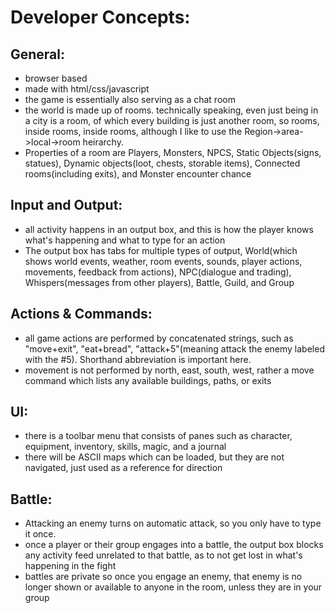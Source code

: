 # Developer Concepts:
## General:
- browser based
- made with html/css/javascript
- the game is essentially also serving as a chat room
- the world is made up of rooms. technically speaking, even just being in a city is a room, of which every building is just another room, so rooms, inside rooms, inside rooms, although I like to use the Region->area->local->room heirarchy.
- Properties of a room are Players, Monsters, NPCS, Static Objects(signs, statues), Dynamic objects(loot, chests, storable items), Connected rooms(including exits), and Monster encounter chance

## Input and Output:
- all activity happens in an output box, and this is how the player knows what's happening and what to type for an action
- The output box has tabs for multiple types of output, World(which shows world events, weather, room events, sounds, player actions, movements, feedback from actions), NPC(dialogue and trading), Whispers(messages from other players), Battle, Guild, and Group

## Actions & Commands:
- all game actions are performed by concatenated strings, such as "move+exit", "eat+bread", "attack+5"(meaning attack the enemy labeled with the #5). Shorthand abbreviation is important here.
- movement is not performed by north, east, south, west, rather a move command which lists any available buildings, paths, or exits

## UI: 
- there is a toolbar menu that consists of panes such as character, equipment, inventory, skills, magic, and a journal
- there will be ASCII maps which can be loaded, but they are not navigated, just used as a reference for direction

## Battle:
- Attacking an enemy turns on automatic attack, so you only have to type it once.
- once a player or their group engages into a battle, the output box blocks any activity feed unrelated to that battle, as to not get lost in what's happening in the fight
- battles are private so once you engage an enemy, that enemy is no longer shown or available to anyone in the room, unless they are in your group
